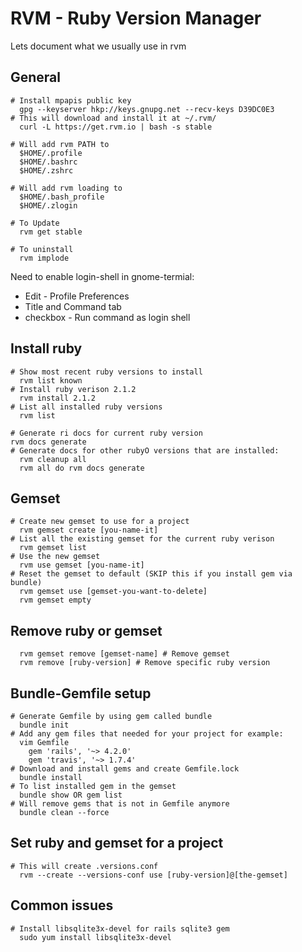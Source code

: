 # RVM - Ruby Version Manager
Lets document what we usually use in rvm

## General
```shell
# Install mpapis public key
  gpg --keyserver hkp://keys.gnupg.net --recv-keys D39DC0E3
# This will download and install it at ~/.rvm/
  curl -L https://get.rvm.io | bash -s stable

# Will add rvm PATH to
  $HOME/.profile
  $HOME/.bashrc
  $HOME/.zshrc

# Will add rvm loading to
  $HOME/.bash_profile
  $HOME/.zlogin

# To Update
  rvm get stable

# To uninstall
  rvm implode
```
Need to enable login-shell in gnome-termial:

- Edit - Profile Preferences
- Title and Command tab
- checkbox - Run command as login shell

## Install ruby
```shell
# Show most recent ruby versions to install
  rvm list known
# Install ruby verison 2.1.2
  rvm install 2.1.2
# List all installed ruby versions
  rvm list

# Generate ri docs for current ruby version
rvm docs generate
# Generate docs for other rubyO versions that are installed:
  rvm cleanup all
  rvm all do rvm docs generate
```

## Gemset
```shell
# Create new gemset to use for a project
  rvm gemset create [you-name-it]
# List all the existing gemset for the current ruby verison
  rvm gemset list
# Use the new gemset
  rvm use gemset [you-name-it]
# Reset the gemset to default (SKIP this if you install gem via bundle)
  rvm gemset use [gemset-you-want-to-delete]
  rvm gemset empty
```

## Remove ruby or gemset
```shell
  rvm gemset remove [gemset-name] # Remove gemset
  rvm remove [ruby-version] # Remove specific ruby version
```

## Bundle-Gemfile setup
```shell
# Generate Gemfile by using gem called bundle
  bundle init
# Add any gem files that needed for your project for example:
  vim Gemfile
    gem 'rails', '~> 4.2.0'
    gem 'travis', '~> 1.7.4'
# Download and install gems and create Gemfile.lock
  bundle install
# To list installed gem in the gemset
  bundle show OR gem list
# Will remove gems that is not in Gemfile anymore
  bundle clean --force
```

## Set ruby and gemset for a project
```shell
# This will create .versions.conf
  rvm --create --versions-conf use [ruby-version]@[the-gemset]
```

## Common issues
```shell
# Install libsqlite3x-devel for rails sqlite3 gem
  sudo yum install libsqlite3x-devel
```

